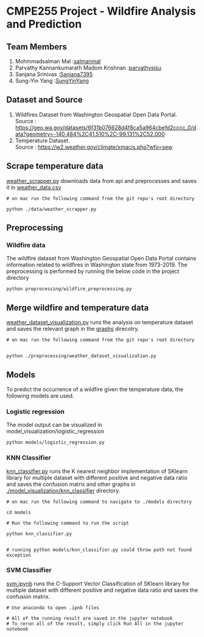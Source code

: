 # CMPE255 Project - Wildfire Analysis and Prediction

## Team Members
1. Mohmmadsalman Mal :[salmanmal](https://github.com/salmanmal)
2. Parvathy Kannankumarath Madom Krishnan :[parvathysjsu](https://github.com/parvathysjsu)
3. Sanjana Srinivas :[Sanjana7395](https://github.com/Sanjana7395)
4. Sung-Yin Yang :[SungYinYang](https://github.com/SungYinYang)

## Dataset and Source
1. Wildfires Dataset from Washington Geospatial Open Data Portal.  
Source : https://geo.wa.gov/datasets/6f31b076628d4f8ca5a964cbefd2cccc_0/data?geometry=-140.484%2C41.510%2C-99.131%2C52.000    
2. Temperature Dataset.     
Source : https://w2.weather.gov/climate/xmacis.php?wfo=sew

## Scrape temperature data
[weather_scrapper.py](./data/weather_scrapper.py) downloads data from api and preprocesses and saves it in [weather_data.csv](./data/weather_data.csv)
```
# on mac run the following command from the git repo's root directory

python ./data/weather_scrapper.py

```

    
## Preprocessing
### Wildfire data
The wildfire dataset from Washington Geospatial Open Data Portal contains information related to 
wildfires in Washington state from 1973-2019. The preprocessing is performed by running the below
code in the project directory 

    python preprocessing/wildfire_preprocessing.py
    
## Merge wildfire and temperature data
[weather_dataset_visualization.py](./preprocessing/weather_dataset_visualization.py) runs the analysis on temperature dataset and saves the relevant graph in the [graphs](./graphs) direcotry.
```
# on mac run the following command from the git repo's root directory 


python ./preprocessing/weather_dataset_visualization.py
```

## Models
To predict the occurrence of a wildfire given the temperature data, the following models are used.
### Logistic regression
The model output can be visualized in model_visualization/logistic_regression

    python models/logistic_regression.py


### KNN Classifier
[knn_classifier.py](./models/knn_classifier.py) runs the K nearest neighbor implementation of SKlearn library for multiple dataset with different positive and negative data ratio and saves the confusion matrix and other graphs in [./model_visualization/knn_classifier](./model_visualization/knn_classifier) directory.
```
# on mac run the following command to navigate to ./models directory

cd models

# Run the following command to run the script

python knn_classifier.py


# running python models/knn_classifier.py could throw path not found exception
```

### SVM Classifier
[svm.ipynb](./models/svm.ipynb) runs the C-Support Vector Classification of SKlearn library for multiple dataset with different positive and negative data ratio and saves the confusion matrix.

```
# Use anaconda to open .ipnb files

# All of the running result are saved in the jupyter notebook
# To rerun all of the result, simply click Run All in the jupyter notebook
```
